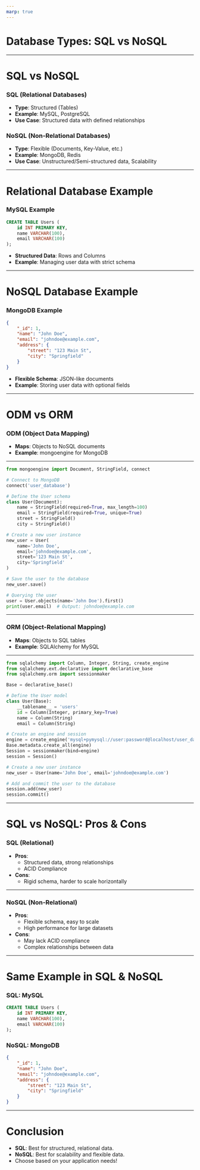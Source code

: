 ```yaml
---
marp: true
---
```


# Database Types: SQL vs NoSQL

---

# SQL vs NoSQL

### SQL (Relational Databases)
- **Type**: Structured (Tables)
- **Example**: MySQL, PostgreSQL
- **Use Case**: Structured data with defined relationships

### NoSQL (Non-Relational Databases)
- **Type**: Flexible (Documents, Key-Value, etc.)
- **Example**: MongoDB, Redis
- **Use Case**: Unstructured/Semi-structured data, Scalability

---

# Relational Database Example

### MySQL Example
```sql
CREATE TABLE Users (
    id INT PRIMARY KEY,
    name VARCHAR(100),
    email VARCHAR(100)
);
```
- **Structured Data**: Rows and Columns
- **Example**: Managing user data with strict schema

---

# NoSQL Database Example

### MongoDB Example
```json
{
    "_id": 1,
    "name": "John Doe",
    "email": "johndoe@example.com",
    "address": {
        "street": "123 Main St",
        "city": "Springfield"
    }
}
```
- **Flexible Schema**: JSON-like documents
- **Example**: Storing user data with optional fields

---

# ODM vs ORM

### ODM (Object Data Mapping)
- **Maps**: Objects to NoSQL documents
- **Example**: mongoengine for MongoDB
---
```python
from mongoengine import Document, StringField, connect

# Connect to MongoDB
connect('user_database')

# Define the User schema
class User(Document):
    name = StringField(required=True, max_length=100)
    email = StringField(required=True, unique=True)
    street = StringField()
    city = StringField()

# Create a new user instance
new_user = User(
    name='John Doe',
    email='johndoe@example.com',
    street='123 Main St',
    city='Springfield'
)

# Save the user to the database
new_user.save()

# Querying the user
user = User.objects(name='John Doe').first()
print(user.email)  # Output: johndoe@example.com

```
---
### ORM (Object-Relational Mapping)
- **Maps**: Objects to SQL tables
- **Example**: SQLAlchemy for MySQL
---
```python
from sqlalchemy import Column, Integer, String, create_engine
from sqlalchemy.ext.declarative import declarative_base
from sqlalchemy.orm import sessionmaker

Base = declarative_base()

# Define the User model
class User(Base):
    __tablename__ = 'users'
    id = Column(Integer, primary_key=True)
    name = Column(String)
    email = Column(String)

# Create an engine and session
engine = create_engine('mysql+pymysql://user:password@localhost/user_database')
Base.metadata.create_all(engine)
Session = sessionmaker(bind=engine)
session = Session()

# Create a new user instance
new_user = User(name='John Doe', email='johndoe@example.com')

# Add and commit the user to the database
session.add(new_user)
session.commit()

```

---

# SQL vs NoSQL: Pros & Cons

### SQL (Relational)
- **Pros**:
    - Structured data, strong relationships
    - ACID Compliance
- **Cons**:
    - Rigid schema, harder to scale horizontally
---
### NoSQL (Non-Relational)
- **Pros**:
    - Flexible schema, easy to scale
    - High performance for large datasets
- **Cons**:
    - May lack ACID compliance
    - Complex relationships between data
---

# Same Example in SQL & NoSQL

### SQL: MySQL
```sql
CREATE TABLE Users (
    id INT PRIMARY KEY,
    name VARCHAR(100),
    email VARCHAR(100)
);
```

### NoSQL: MongoDB
```json
{
    "_id": 1,
    "name": "John Doe",
    "email": "johndoe@example.com",
    "address": {
        "street": "123 Main St",
        "city": "Springfield"
    }
}
```
---

# Conclusion

- **SQL**: Best for structured, relational data.
- **NoSQL**: Best for scalability and flexible data.
- Choose based on your application needs!

